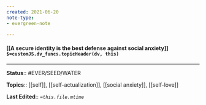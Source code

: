 ```yaml
---
created: 2021-06-20
note-type: 
- evergreen-note

---
```


#### [[A secure identity is the best defense against social anxiety]] `$=customJS.dv_funcs.topicHeader(dv, this)`




---

**Status**:: #EVER/SEED/WATER  

**Topics**::  [[self]], [[self-actualization]], [[social anxiety]], [[self-love]]
	
**Last Edited**:: *`=this.file.mtime`*
